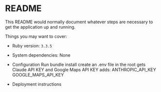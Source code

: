 # README

This README would normally document whatever steps are necessary to get the
application up and running.

Things you may want to cover:

* Ruby version: `3.3.5`

* System dependencies: None

* Configuration
  Run bundle install
  create an .env file in the root
  gets Claude API KEY and Google Maps API KEY
  adds:
    ANTHROPIC_API_KEY
    GOOGLE_MAPS_API_KEY


* Deployment instructions